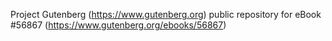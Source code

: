Project Gutenberg (https://www.gutenberg.org) public repository for
eBook #56867 (https://www.gutenberg.org/ebooks/56867)
